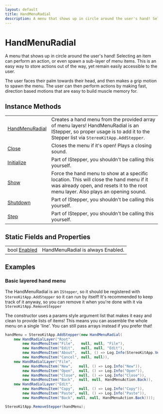 ```yaml
---
layout: default
title: HandMenuRadial
description: A menu that shows up in circle around the user's hand! Selecting an item can perform an action, or even spawn a sub-layer of menu items. This is an easy way to store actions out of the way, yet remain easily accessible to the user.  The user faces their palm towards their head, and then makes a grip motion to spawn the menu. The user can then perform actions by making fast, direction based motions that are easy to build muscle memory for.
---
```

# HandMenuRadial

A menu that shows up in circle around the user's
hand! Selecting an item can perform an action, or even spawn
a sub-layer of menu items. This is an easy way to store
actions out of the way, yet remain easily accessible to the
user.

The user faces their palm towards their head, and then makes
a grip motion to spawn the menu. The user can then perform actions
by making fast, direction based motions that are easy to build
muscle memory for.



## Instance Methods

|  |  |
|--|--|
|[HandMenuRadial]({{site.url}}/Pages/Reference/HandMenuRadial/HandMenuRadial.html)|Creates a hand menu from the provided array of menu layers! HandMenuRadial is an IStepper, so proper usage is to add it to the Stepper list via `StereoKitApp.AddStepper`.|
|[Close]({{site.url}}/Pages/Reference/HandMenuRadial/Close.html)|Closes the menu if it's open! Plays a closing sound.|
|[Initialize]({{site.url}}/Pages/Reference/HandMenuRadial/Initialize.html)|Part of IStepper, you shouldn't be calling this yourself.|
|[Show]({{site.url}}/Pages/Reference/HandMenuRadial/Show.html)|Force the hand menu to show at a specific location. This will close the hand menu if it was already open, and resets it to the root menu layer. Also plays an opening sound.|
|[Shutdown]({{site.url}}/Pages/Reference/HandMenuRadial/Shutdown.html)|Part of IStepper, you shouldn't be calling this yourself.|
|[Step]({{site.url}}/Pages/Reference/HandMenuRadial/Step.html)|Part of IStepper, you shouldn't be calling this yourself.|


## Static Fields and Properties

|  |  |
|--|--|
|bool [Enabled]({{site.url}}/Pages/Reference/HandMenuRadial/Enabled.html)|HandMenuRadial is always Enabled.|



## Examples

### Basic layered hand menu

The HandMenuRadial is an `IStepper`, so it should be registered with
`StereoKitApp.AddStepper` so it can run by itself! It's recommended to
keep track of it anyway, so you can remove it when you're done with it
via `StereoKitApp.RemoveStepper`

The constructor uses a params style argument list that makes it easy and
clean to provide lists of items! This means you can assemble the whole
menu on a single 'line'. You can still pass arrays instead if you prefer
that!
```csharp
handMenu = StereoKitApp.AddStepper(new HandMenuRadial(
    new HandRadialLayer("Root",
        new HandMenuItem("File",   null, null, "File"),
        new HandMenuItem("Edit",   null, null, "Edit"),
        new HandMenuItem("About",  null, () => Log.Info(StereoKitApp.VersionName)),
        new HandMenuItem("Cancel", null, null)),
    new HandRadialLayer("File", 
        new HandMenuItem("New",   null, () => Log.Info("New")),
        new HandMenuItem("Open",  null, () => Log.Info("Open")),
        new HandMenuItem("Close", null, () => Log.Info("Close")),
        new HandMenuItem("Back",  null, null, HandMenuAction.Back)),
    new HandRadialLayer("Edit",
        new HandMenuItem("Copy",  null, () => Log.Info("Copy")),
        new HandMenuItem("Paste", null, () => Log.Info("Paste")),
        new HandMenuItem("Back", null, null, HandMenuAction.Back))));
```

```csharp
StereoKitApp.RemoveStepper(handMenu); 
```

